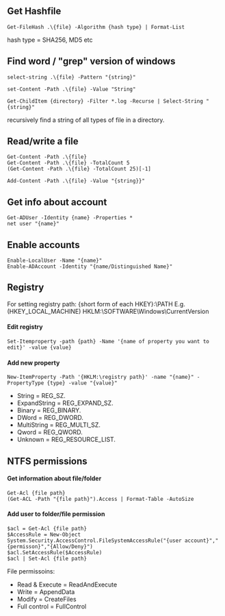 ## Get Hashfile 
```
Get-FileHash .\{file} -Algorithm {hash type} | Format-List
```
hash type = SHA256, MD5 etc

## Find word / "grep" version of windows
```
select-string .\{file} -Pattern "{string}"

```

```
set-Content -Path .\{file} -Value "String"
```
```
Get-ChildItem {directory} -Filter *.log -Recurse | Select-String "{string}"
```
recursively find a string of all types of file in a directory. 

## Read/write a file 
```
Get-Content -Path .\{file}
Get-Content -Path .\{file} -TotalCount 5
(Get-Content -Path .\{file} -TotalCount 25)[-1]
```
```
Add-Content -Path .\{file} -Value "{string}}"
```

## Get info about account
```
Get-ADUser -Identity {name} -Properties *
net user "{name}"
```

## Enable accounts
```
Enable-LocalUser -Name "{name}"
Enable-ADAccount -Identity "{name/Distinguished Name}"
```

## Registry
For setting registry path: {short form of each HKEY}:\PATH
E.g. (HKEY_LOCAL_MACHINE) HKLM:\SOFTWARE\Windows\CurrentVersion
#### Edit registry 
```
Set-Itemproperty -path {path} -Name '{name of property you want to edit}' -value {value}
```
#### Add new property
```
New-ItemProperty -Path '{HKLM:\registry path}' -name "{name}" -PropertyType {type} -value "{value}" 
```
* String = REG_SZ.
* ExpandString = REG_EXPAND_SZ.
* Binary = REG_BINARY.
* DWord = REG_DWORD.
* MultiString = REG_MULTI_SZ.
* Qword = REG_QWORD.
* Unknown = REG_RESOURCE_LIST.

## NTFS permissions

#### Get information about file/folder
```
Get-Acl {file path}
(Get-ACL -Path "{file path}").Access | Format-Table -AutoSize
```

#### Add user to folder/file permission
```
$acl = Get-Acl {file path}
$AccessRule = New-Object System.Security.AccessControl.FileSystemAccessRule("{user account}","{permisson}","{Allow/Deny}")
$acl.SetAccessRule($AccessRule)
$acl | Set-Acl {file path}
```
File permissoins:
* Read & Execute = ReadAndExecute
* Write = AppendData
* Modify = CreateFiles
* Full control = FullControl



